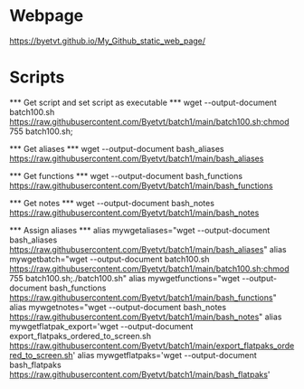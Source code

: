 # Webpage
https://byetvt.github.io/My_Github_static_web_page/

# Scripts
***  Get script and set script as executable  ***
wget --output-document batch100.sh https://raw.githubusercontent.com/Byetvt/batch1/main/batch100.sh;chmod 755 batch100.sh;

***  Get aliases  ***
wget --output-document bash_aliases https://raw.githubusercontent.com/Byetvt/batch1/main/bash_aliases

***  Get functions  ***
wget --output-document bash_functions https://raw.githubusercontent.com/Byetvt/batch1/main/bash_functions

***  Get notes  ***
wget --output-document bash_notes https://raw.githubusercontent.com/Byetvt/batch1/main/bash_notes

***  Assign aliases  ***
alias mywgetaliases="wget --output-document bash_aliases https://raw.githubusercontent.com/Byetvt/batch1/main/bash_aliases"
alias mywgetbatch="wget --output-document batch100.sh https://raw.githubusercontent.com/Byetvt/batch1/main/batch100.sh;chmod 755 batch100.sh;./batch100.sh"
alias mywgetfunctions="wget --output-document bash_functions https://raw.githubusercontent.com/Byetvt/batch1/main/bash_functions"
alias mywgetnotes="wget --output-document bash_notes https://raw.githubusercontent.com/Byetvt/batch1/main/bash_notes"
alias mywgetflatpak_export='wget --output-document export_flatpaks_ordered_to_screen.sh https://raw.githubusercontent.com/Byetvt/batch1/main/export_flatpaks_ordered_to_screen.sh'
alias mywgetflatpaks='wget --output-document bash_flatpaks https://raw.githubusercontent.com/Byetvt/batch1/main/bash_flatpaks'

